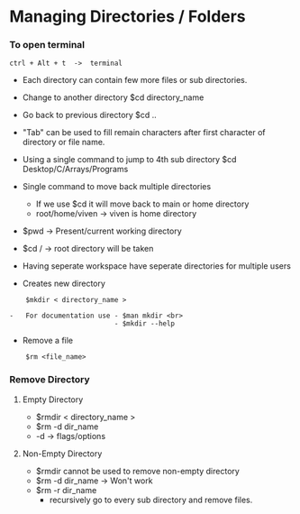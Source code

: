 # Managing Directories / Folders

### To open terminal
    ctrl + Alt + t  ->  terminal

*   Each directory can contain few more files or sub directories.

*   Change to another directory
        $cd directory_name

*   Go back to previous directory
        $cd ..

*   "Tab" can be used to fill remain characters after first character of directory or file name.

*   Using a single command to jump to 4th sub directory
        $cd Desktop/C/Arrays/Programs

*   Single command to move back multiple directories
    - If we use $cd it will move back to main or home directory
    - root/home/viven   -> viven is home directory

*   $pwd    ->  Present/current working directory

*   $cd /   -> root directory will be taken

*   Having seperate workspace have seperate directories for multiple users

*   Creates new directory
```
    $mkdir < directory_name >
```
    -   For documentation use - $man mkdir <br>
                              - $mkdir --help

*   Remove a file
```
    $rm <file_name>
```

### Remove Directory
1)  Empty Directory
    -   $rmdir  < directory_name >
    -   $rm -d dir_name
    -   -d -> flags/options

2)  Non-Empty Directory
    -   $rmdir cannot be used to remove non-empty directory
    -   $rm -d dir_name     -> Won't work
    -   $rm -r dir_name
        -   recursively go to every sub directory and remove files.